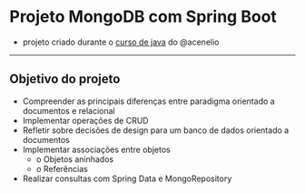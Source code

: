 # Projeto MongoDB com Spring Boot
-  projeto criado durante o [curso de java](https://www.udemy.com/course/java-curso-completo/) do @acenelio
---

## Objetivo do projeto
- Compreender as principais diferenças entre paradigma orientado a documentos e relacional
- Implementar operações de CRUD
- Refletir sobre decisões de design para um banco de dados orientado a documentos
- Implementar associações entre objetos
  - o Objetos aninhados
  - o Referências
- Realizar consultas com Spring Data e MongoRepository
